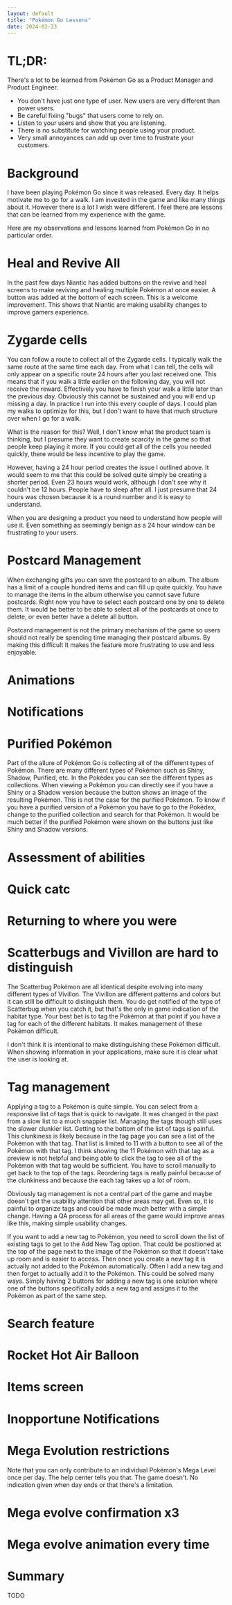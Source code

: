 ```yaml
---
layout: default
title: "Pokémon Go Lessons"
date: 2024-02-23
---
```


# TL;DR:
There's a lot to be learned from Pokémon Go as a Product Manager and Product Engineer.
- You don't have just one type of user. New users are very different than power users.
- Be careful fixing "bugs" that users come to rely on.
- Listen to your users and show that you are listening.
- There is no substitute for watching people using your product.
- Very small annoyances can add up over time to frustrate your customers.

# Background
I have been playing Pokémon Go since it was released. Every day. It helps motivate me to go for a walk. I am invested in the game and like many things about it. However there is a lot I wish were different. I feel there are lessons that can be learned from my experience with the game.

Here are my observations and lessons learned from Pokémon Go in no particular order.

# Heal and Revive All
In the past few days Niantic has added buttons on the revive and heal screens to make reviving and healing multiple Pokémon at once easier. A button was added at the bottom of each screen. This is a welcome improvement. This shows that Niantic are making usability changes to improve gamers experience.

# Zygarde cells
You can follow a route to collect all of the Zygarde cells. I typically walk the same route at the same time each day. From what I can tell, the cells will only appear on a specific route 24 hours after you last received one. This means that if you walk a little earlier on the following day, you will not receive the reward. Effectively you have to finish your walk a little later than the previous day. Obviously this cannot be sustained and you will end up missing a day. In practice I run into this every couple of days. I could plan my walks to optimize for this, but I don't want to have that much structure over when I go for a walk.

What is the reason for this? Well, I don't know what the product team is thinking, but I presume they want to create scarcity in the game so that people keep playing it more. If you could get all of the cells you needed quickly, there would be less incentive to play the game.

However, having a 24 hour period creates the issue I outlined above. It would seem to me that this could be solved quite simply be creating a shorter period. Even 23 hours would work, although I don't see why it couldn't be 12 hours. People have to sleep after all. I just presume that 24 hours was chosen because it is a round number and it is easy to understand.

When you are designing a product you need to understand how people will use it. Even something as seemingly benign as a 24 hour window can be frustrating to your users.

# Postcard Management
When exchanging gifts you can save the postcard to an album. The album has a limit of a couple hundred items and can fill up quite quickly. You have to manage the items in the album otherwise you cannot save future postcards. Right now you have to select each postcard one by one to delete them. It would be better to be able to select all of the postcards at once to delete, or even better have a delete all button.

Postcard management is not the primary mechanism of the game so users should not really be spending time managing their postcard albums. By making this difficult It makes the feature more frustrating to use and less enjoyable.

# Animations

# Notifications

# Purified Pokémon
Part of the allure of Pokémon Go is collecting all of the different types of Pokémon. There are many different types of Pokémon such as Shiny, Shadow, Purified, etc. In the Pokédex you can see the different types as collections. When viewing a Pokémon you can directly see if you have a Shiny or a Shadow version because the button shows an image of the resulting Pokémon. This is not the case for the purified Pokémon. To know if you have a purified version of a Pokémon you have to go to the Pokédex, change to the purified collection and search for that Pokémon. It would be much better if the purified Pokémon were shown on the buttons just like Shiny and Shadow versions.

# Assessment of abilities

# Quick catc

# Returning to where you were

# Scatterbugs and Vivillon are hard to distinguish
The Scatterbug Pokémon are all identical despite evolving into many different types of Vivillon. The Vivillon are different patterns and colors but it can still be difficult to distinguish them. You do get notified of the type of Scatterbug when you catch it, but that's the only in game indication of the habitat type. Your best bet is to tag the Pokémon at that point if you have a tag for each of the different habitats. It makes management of these Pokémon difficult.

I don't think it is intentional to make distinguishing these Pokémon difficult. When showing information in your applications, make sure it is clear what the user is looking at.

# Tag management
Applying a tag to a Pokémon is quite simple. You can select from a responsive list of tags that is quick to navigate. It was changed in the past from a slow list to a much snappier list. Managing the tags though still uses the slower clunkier list. Getting to the bottom of the list of tags is painful. This clunkiness is likely because in the tag page you can see a list of the Pokémon with that tag. That list is limited to 11 with a button to see all of the Pokémon with that tag. I think showing the 11 Pokémon with that tag as a preview is not helpful and being able to click the tag to see all of the Pokémon with that tag would be sufficient. You have to scroll manually to get back to the top of the tags. Reordering tags is really painful because of the clunkiness and because the each tag takes up a lot of room.

Obviously tag management is not a central part of the game and maybe doesn't get the usability attention that other areas may get. Even so, it is painful to organize tags and could be made much better with a simple change. Having a QA process for all areas of the game would improve areas like this, making simple usability changes.

If you want to add a new tag to Pokémon, you need to scroll down the list of existing tags to get to the Add New Tag option. That could be positioned at the top of the page next to the image of the Pokémon so that it doesn't take up room and is easier to access. Then once you create a new tag it is actually not added to the Pokémon automatically. Often I add a new tag and then forget to actually add it to the Pokémon. This could be solved many ways. Simply having 2 buttons for adding a new tag is one solution where one of the buttons specifically adds a new tag and assigns it to the Pokémon as part of the same step.

# Search feature

# Rocket Hot Air Balloon

# Items screen

# Inopportune Notifications

# Mega Evolution restrictions
Note that you can only contribute to an individual Pokémon's Mega Level once per day. The help center tells you that. The game doesn't. No indication given when day ends or that there's a limitation.

# Mega evolve confirmation x3

# Mega evolve animation every time

# Summary
TODO
